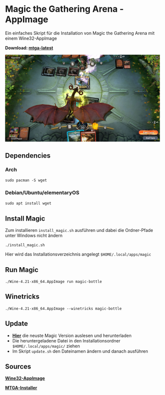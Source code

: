 # Magic the Gathering Arena - AppImage

Ein einfaches Skript für die Installation von Magic the Gathering Arena mit einem Wine32-AppImage


**Download: [mtga-latest](https://github.com/linux-ott/mtga-appimage/releases/tag/latest)**

![GitHub Logo](screenshot.jpg)

## Dependencies

### Arch
```
sudo pacman -S wget
```

### Debian/Ubuntu/elementaryOS
```
sudo apt install wget
```

## Install Magic

Zum installieren ```install_magic.sh``` ausführen und dabei die Ordner-Pfade unter Windows nicht ändern
```
./install_magic.sh
```

Hier wird das Installationsverzeichnis angelegt ```$HOME/.local/apps/magic```

## Run Magic

```
./Wine-4.21-x86_64.AppImage run magic-bottle
```

## Winetricks

```
./Wine-4.21-x86_64.AppImage --winetricks magic-bottle
```

## Update

* **[Hier](https://mtgarena.downloads.wizards.com/Live/Windows32/version)** die neuste Magic Version auslesen und herunterladen
* Die heruntergeladene Datei in den Installationsordner ```$HOME/.local/apps/magic/``` ziehen
* Im Skript ```update.sh``` den Dateinamen ändern und danach ausführen

## Sources
**[Wine32-AppImage](https://github.com/sudo-give-me-coffee/wine32-deploy)**

**[MTGA-Installer](https://mtgarena.downloads.wizards.com/Live/Windows32/versions/3009.800581/MTGAInstaller_0.1.3009.800581.msi)**